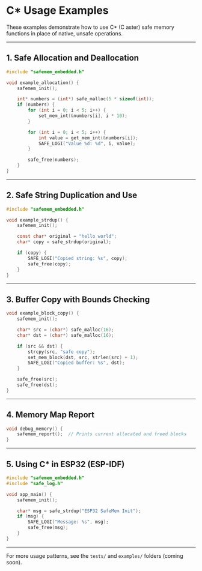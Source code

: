 # C* Usage Examples

These examples demonstrate how to use C* (C aster) safe memory functions in place of native, unsafe operations.

---

## 1. Safe Allocation and Deallocation

```c
#include "safemem_embedded.h"

void example_allocation() {
    safemem_init();

    int* numbers = (int*) safe_malloc(5 * sizeof(int));
    if (numbers) {
        for (int i = 0; i < 5; i++) {
            set_mem_int(&numbers[i], i * 10);
        }

        for (int i = 0; i < 5; i++) {
            int value = get_mem_int(&numbers[i]);
            SAFE_LOGI("Value %d: %d", i, value);
        }

        safe_free(numbers);
    }
}
```

---

## 2. Safe String Duplication and Use

```c
#include "safemem_embedded.h"

void example_strdup() {
    safemem_init();

    const char* original = "hello world";
    char* copy = safe_strdup(original);

    if (copy) {
        SAFE_LOGI("Copied string: %s", copy);
        safe_free(copy);
    }
}
```

---

## 3. Buffer Copy with Bounds Checking

```c
void example_block_copy() {
    safemem_init();

    char* src = (char*) safe_malloc(16);
    char* dst = (char*) safe_malloc(16);

    if (src && dst) {
        strcpy(src, "safe copy");
        set_mem_block(dst, src, strlen(src) + 1);
        SAFE_LOGI("Copied buffer: %s", dst);
    }

    safe_free(src);
    safe_free(dst);
}
```

---

## 4. Memory Map Report

```c
void debug_memory() {
    safemem_report();  // Prints current allocated and freed blocks
}
```

---

## 5. Using C* in ESP32 (ESP-IDF)

```c
#include "safemem_embedded.h"
#include "safe_log.h"

void app_main() {
    safemem_init();

    char* msg = safe_strdup("ESP32 SafeMem Init");
    if (msg) {
        SAFE_LOGI("Message: %s", msg);
        safe_free(msg);
    }
}
```

---

For more usage patterns, see the `tests/` and `examples/` folders (coming soon).

